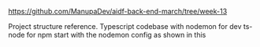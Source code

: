 https://github.com/ManupaDev/aidf-back-end-march/tree/week-13

Project structure reference. Typescript codebase with nodemon for dev ts-node for npm start with the nodemon config as shown in this